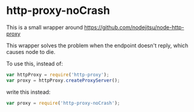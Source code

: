 http-proxy-noCrash
==================

This is a small wrapper around https://github.com/nodejitsu/node-http-proxy

This wrapper solves the problem when the endpoint doesn't reply, which causes node to die.

To use this, instead of:

```javascript
var httpProxy = require('http-proxy');
var proxy = httpProxy.createProxyServer();
```

write this instead:

```javascript
var proxy = require('http-proxy-noCrash');
```


